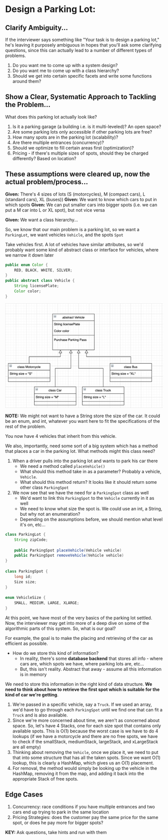 # Design a Parking Lot:

## Clarify Ambiguity...
If the interviewer says something like "Your task is to design a parking lot," he's leaving it purposely ambiguous in hopes that you'll ask some clarifying questions, since this can actually lead to a number of different types of problems.

1. Do you want me to come up with a system design? 
2. Do you want me to come up with a class hierarchy? 
3. Should we get into certain specific facets and write some functions around them? 

## Show a Clear, Systematic Approach to Tackling the Problem...
What does this parking lot actually look like? 

1. Is it a parking garage (a building i.e. is it multi-leveled)? An open space? 
2. Are some parking lots only accessible if other parking lots are free? 
3. How many spots are in the parking lot (scalability)? 
4. Are there multiple entrances (concurrency)?
5. Should we optimize to fill certain areas first (optimization)?
6. Pricing - if there's multiple sizes of spots, should they be charged differently? Based on location? 

## These assumptions were cleared up, now the actual problem/process...

**Given:** There's 4 sizes of lots (S (motorcycles), M (compact cars), L (standard cars), XL (buses))
**Given:** We want to know which cars to put in which spots
**Given:** We can put smaller cars into bigger spots (i.e. we can put a M car into L or XL spot), but not vice versa

**Given:** We want a class hierarchy...

So, we know that our main problem is a parking lot, so we want a `ParkingLot`, we want vehicles `Vehicle`, and the spots `Spot`

Take vehicles first. A lot of vehicles have similar attributes, so we'd probably want some kind of abstract class or interface for vehicles, where we narrow it down later

```java
public enum Color {
    RED, BLACK, WHITE, SILVER;
}
public abstract class Vehicle {
    String licensePlate;
    Color color;
}
```

![Vehicle Class Diagram](images/parking-lot-class-diagram.png?raw=true "Vehicle Class Diagram")

**NOTE:** We might not want to have a String store the size of the car. It could be an enum, and int, whatever you want here to fit the specifications of the rest of the problem.

You now have 4 vehicles that inherit from this vehicle.

We also, importantly, need some sort of a big system which has a method that places a car in the parking lot. What methods might this class need?
1. When a driver pulls into the parking lot and wants to park his car there
    - We need a method called `placeVehicle()`
    - What should this method take in as a parameter? Probably a vehicle, `Vehicle`.
    - What should this method return? It looks like it should return some other class `ParkingSpot`
2. We now see that we have the need for a `ParkingSpot` class as well
    - We'd want to link this `ParkingSpot` to the `Vehicle` currently in it as well
    - We need to know what size the spot is. We could use an int, a String, but why not an enumeration? 
    - Depending on the assumptions before, we should mention what level it's on, etc...

```java
class ParkingLot {
    String zipCode;

    public ParkingSpot placeVehicle(Vehicle vehicle)
    public ParkingSpot removeVehicle(Vehicle vehicle)
}

class ParkingSpot {
    long id;
    Size size;
}

enum VehicleSize {
    SMALL, MEDIUM, LARGE, XLARGE;
}
```

At this point, we have most of the very basics of the parking lot settled. Now, the interviewer may get into more of a deep dive on some of the algorithmic parts of this system. So, what is our goal? 

For example, the goal is to make the placing and retrieving of the car as efficient as possible.
- How do we store this kind of information? 
    - In reality, there's some **database backend** that stores all info - where cars are, which spots we have, where parking lots are, etc...
    - But, this isn't reality. Abstract that away - assume all this information is in memory

We need to store this information in the right kind of data structure. **We need to think about how to retrieve the first spot which is suitable for the kind of car we're getting**.

1. We're passed in a specific vehicle, say a `Truck`. If we used an array, we'd have to go through each `ParkingSpot` until we find one that can fit a `Truck` and is also available.
2. Since we're more concerned about time, we aren't as concerned about space. So, let's have 4 Stacks, one for each size spot that contains only available spots. This is O(1) because the worst case is we have to do 4 lookups (if we have a motorcycle and there are no free spots, we have to check if the smallStack, mediumStack, largeStack, and xLargeStack are all empty)
3. Thinking about removing the `Vehicle`, once we place it, we need to put that into some structure that has all the taken spots. Since we want O(1) lookup, this is clearly a HashMap, which gives us an O(1) placement.
4. For removal, the method would simply be looking up the vehicle in the HashMap, removing it from the map, and adding it back into the appropriate Stack of free spots.

## Edge Cases
1. Concurrency: race conditions if you have multiple entrances and two cars end up trying to park in the same location
2. Pricing Strategies: does the customer pay the same price for the same spot, or does he pay more for bigger spots?

**KEY:** Ask questions, take hints and run with them